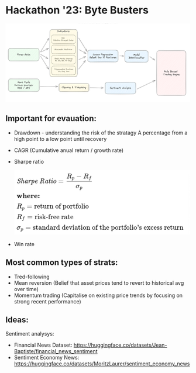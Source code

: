 # Hackathon '23: Byte Busters

<img src="https://github.com/benricok/hackathonn23/blob/3d05123fcfdbd462b5ce20b86ef0afe04e96c3b6/img/updated%20flowchart.png">

## Important for evauation:
- Drawdown - understanding the risk of the stratagy
  A percentage from a high point to a low point until recovery
- CAGR (Cumulative anual return / growth rate)
- Sharpe ratio

  <img src="https://github.com/benricok/hackathonn23/blob/daa31728f01ef5779c7ceb8e53eb10fd39a2c019/img/sharpe%20ratio.png">
- Win rate

## Most common types of strats:
- Tred-following
- Mean reversion (Belief that asset prices tend to revert to historical avg over time)
- Momentum trading (Capitalise on existing price trends by focusing on strong recent performance)

## Ideas:
Sentiment analysys:
  - Financial News Dataset: https://huggingface.co/datasets/Jean-Baptiste/financial_news_sentiment
  - Sentiment Economy News: https://huggingface.co/datasets/MoritzLaurer/sentiment_economy_news
  
